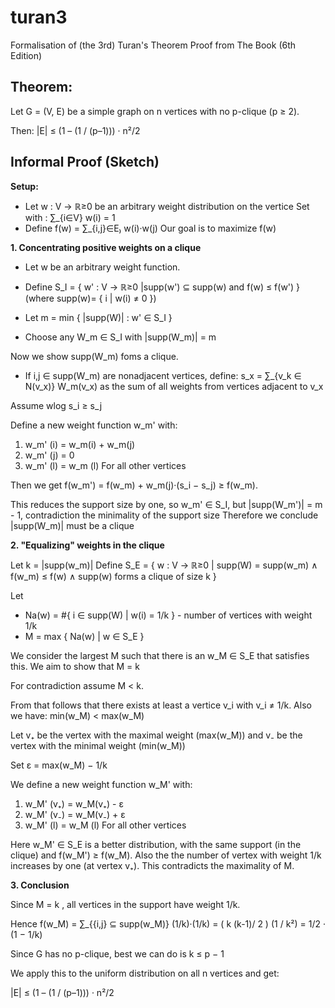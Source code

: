# turan3
Formalisation of (the 3rd) Turan's Theorem Proof from The Book (6th Edition)

## Theorem: 
   Let G = (V, E) be a simple graph on n vertices with no p-clique (p ≥ 2). 
   
   Then: |E| ≤ (1 – (1 / (p–1))) · n²/2

## Informal Proof (Sketch)

**Setup:** 
- Let w : V → ℝ≥0 be an arbitrary weight distribution on the vertice Set with : ∑_{i∈V} w(i) = 1
- Define f(w) = ∑_{i,j}∈E₎ w(i)·w(j)
  Our goal is to maximize f(w)

**1. Concentrating positive weights on a clique**

- Let w be an arbitrary weight function.
- Define S_I = { w' : V → ℝ≥0 |supp(w') ⊆ supp(w) and f(w) ≤ f(w') }
                                        (where  supp(w)= { i | w(i) ≠ 0 })
- Let m = min { |supp(W)| : w' ∈ S_I }

- Choose any W_m ∈ S_I with |supp(W_m)| = m

Now we show supp(W_m) foms a clique.

- If i,j ∈ supp(W_m) are nonadjacent vertices, define: s_x = ∑_{v_k ∈ N(v_x)} W_m(v_x)
  as the sum of all weights from vertices adjacent to v_x
  
Assume wlog s_i ≥ s_j

Define a new weight function w_m' with:
1. w_m' (i) = w_m(i) + w_m(j)
2. w_m' (j) = 0
3. w_m' (l) = w_m (l)   For all other vertices

Then we get f(w_m') = f(w_m) + w_m(j)·(s_i − s_j) ≥ f(w_m).

This reduces the support size by one, so w_m' ∈ S_I, but |supp(W_m')| = m - 1, contradiction the minimality of the support size
Therefore we conclude |supp(W_m)| must be a clique


**2. "Equalizing" weights in the clique**

Let k = |supp(w_m)|
Define  S_E = { w : V → ℝ≥0 | supp(W) = supp(w_m) ∧
                                    f(w_m) ≤ f(w) ∧ 
                                    supp(w) forms a clique of size k }

Let 
- Na(w) = #{ i ∈ supp(W) | w(i) = 1/k }  - number of vertices with weight 1/k 
- M = max { Na(w) | w ∈ S_E }

We consider the largest M such that there is an w_M ∈ S_E that satisfies this. We aim to show that M = k

For contradiction assume M < k.

From that follows that there exists at least a vertice v_i with v_i ≠ 1/k. Also we have: min(w_M) < max(w_M)

Let v₊ be the vertex with the maximal weight (max(w_M))  and
    v₋ be the vertex with the minimal weight (min(w_M))
    
Set ε = max(w_M) − 1/k

We define a new weight function w_M' with:
1. w_M' (v₊) = w_M(v₊) - ε
2. w_M' (v₋) = w_M(v₋) + ε
3. w_M' (l) = w_M (l)   For all other vertices

Here w_M' ∈ S_E is a better distribution, with the same support (in the clique) and f(w_M') ≥ f(w_M).
Also the the number of vertex with weight 1/k increases by one (at vertex v₊). This contradicts the maximality of M.

**3. Conclusion**

Since M = k , all vertices in the support have weight 1/k.

Hence f(w_M) = ∑_{{i,j} ⊆ supp(w_M)} (1/k)·(1/k)
             = ( k (k-1)/ 2 ) (1 / k²)
             = 1/2 · (1 − 1/k)

Since G has no p-clique, best we can do is k ≤ p − 1

We apply this to the uniform distribution on all n vertices and get:
 
|E| ≤ (1 – (1 / (p–1))) · n²/2



                


